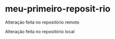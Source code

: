 # meu-primeiro-reposit-rio
Alteração feita no repositório remoto

Alteração feita no repositório local
